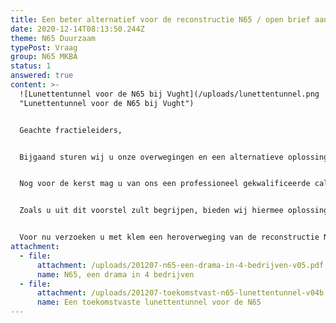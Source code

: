 ```yaml
---
title: Een beter alternatief voor de reconstructie N65 / open brief aan de politiek
date: 2020-12-14T08:13:50.244Z
theme: N65 Duurzaam
typePost: Vraag
group: N65 MKBA
status: 1
answered: true
content: >-
  ![Lunettentunnel voor de N65 bij Vught](/uploads/lunettentunnel.png
  "Lunettentunnel voor de N65 bij Vught")


  Geachte fractieleiders,


  Bijgaand sturen wij u onze overwegingen en een alternatieve oplossing voor de reconstructie N65, die wij in samenwerking met Stichting Comité N65 hebben ontwikkeld. 


  Nog voor de kerst mag u van ons een professioneel gekwalificeerde calculatie verwachten, waaruit zal blijken dat dit alternatief kostentechnisch kan concurreren met de VKA+. 


  Zoals u uit dit voorstel zult begrijpen, bieden wij hiermee oplossingen voor de vele problemen die VKA+ veroorzaakt, dan wel onbeantwoord laat en worden de beoogde doelen bereikt, ook die in het belang zijn van Vught. Graag lichten wij u dit voorstel nader toe.


  Voor nu verzoeken u met klem een heroverweging van de reconstructie N65 op te nemen bij uw coalitiebesprekingen.
attachment:
  - file:
      attachment: /uploads/201207-n65-een-drama-in-4-bedrijven-v05.pdf
      name: N65, een drama in 4 bedrijven
  - file:
      attachment: /uploads/201207-toekomstvast-n65-lunettentunnel-v04b.pdf
      name: Een toekomstvaste lunettentunnel voor de N65
---
```

